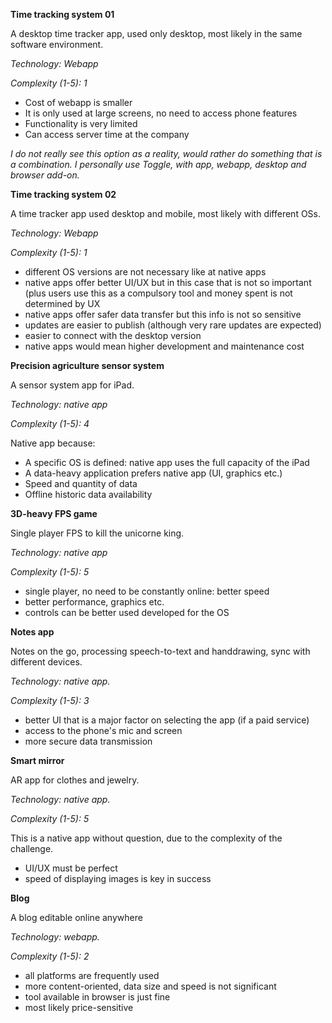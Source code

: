 **Time tracking system 01**

A desktop time tracker app, used only desktop, most likely in the same software environment.

_Technology: Webapp_

_Complexity (1-5): 1_

- Cost of webapp is smaller
- It is only used at large screens, no need to access phone features
- Functionality is very limited
- Can access server time at the company

_I do not really see this option as a reality, would rather do something that is a combination. I personally use Toggle, with app, webapp, desktop and browser add-on._  


**Time tracking system 02**

A time tracker app used desktop and mobile, most likely with different OSs.

_Technology: Webapp_

_Complexity (1-5): 1_

- different OS versions are not necessary like at native apps
- native apps offer better UI/UX but in this case that is not so important (plus users use this as a compulsory tool and money spent is not determined by UX
- native apps offer safer data transfer but this info is not so sensitive
- updates are easier to publish (although very rare updates are expected)
- easier to connect with the desktop version
- native apps would mean higher development and maintenance cost  


**Precision agriculture sensor system**

A sensor system app for iPad.

_Technology: native app_

_Complexity (1-5): 4_

Native app because:

- A specific OS is defined: native app uses the full capacity of the iPad
- A data-heavy application prefers native app (UI, graphics etc.)
- Speed and quantity of data
- Offline historic data availability

**3D-heavy FPS game**

Single player FPS to kill the unicorne king.

_Technology: native app_

_Complexity (1-5): 5_

- single player, no need to be constantly online: better speed
- better performance, graphics etc.
- controls can be better used developed for the OS

**Notes app**

Notes on the go, processing speech-to-text and handdrawing, sync with different devices.

_Technology: native app._

_Complexity (1-5): 3_

- better UI that is a major factor on selecting the app (if a paid service)
- access to the phone&#39;s mic and screen
- more secure data transmission

**Smart mirror**

AR app for clothes and jewelry.

_Technology: native app._

_Complexity (1-5): 5_

This is a native app without question, due to the complexity of the challenge.

- UI/UX must be perfect
- speed of displaying images is key in success

**Blog**

A blog editable online anywhere

_Technology: webapp._

_Complexity (1-5): 2_

- all platforms are frequently used
- more content-oriented, data size and speed is not significant
- tool available in browser is just fine
- most likely price-sensitive
